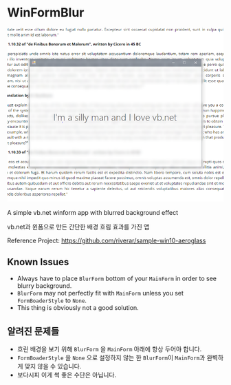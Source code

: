 # WinFormBlur
![image](image.png)

A simple vb.net winform app with blurred background effect

vb.net과 윈폼으로 만든 간단한 배경 흐림 효과를 가진 앱


Reference Project: https://github.com/riverar/sample-win10-aeroglass

## Known Issues
- Always have to place ``BlurForm`` bottom of your ``MainForm`` in order to see blurry background.
- ``BlurForm`` may not perfectly fit with ``MainForm`` unless you set ``FormBoaderStyle`` to ``None``.
- This thing is obviously not a good solution.

## 알려진 문제들
- 흐린 배경을 보기 위해 ``BlurForm`` 을 ``MainForm`` 아래에 항상 두어야 합니다.
- ``FormBoaderStyle`` 을 ``None`` 으로 설정하지 않는 한 ``BlurForm``이 ``MainForm``과 완벽하게 맞지 않을 수 있습니다.
- 보다시피 이게 썩 좋은 수단은 아닙니다.
